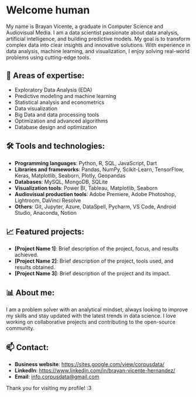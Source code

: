 # Welcome human
My name is Brayan Vicente, a graduate in Computer Science and Audiovisual Media. I am a data scientist passionate about data analysis, artificial intelligence, and building predictive models. My goal is to transform complex data into clear insights and innovative solutions. With experience in data analysis, machine learning, and visualization, I enjoy solving real-world problems using cutting-edge tools.

## 🚀 Areas of expertise:
- Exploratory Data Analysis (EDA)
- Predictive modeling and machine learning
- Statistical analysis and econometrics
- Data visualization
- Big Data and data processing tools
- Optimization and advanced algorithms
- Database design and optimization

## 🛠️ Tools and technologies:
- **Programming languages**: Python, R, SQL, JavaScript, Dart
- **Libraries and frameworks**: Pandas, NumPy, Scikit-Learn, TensorFlow, Keras, Matplotlib, Seaborn, Plotly, Geopandas
- **Databases**: MySQL, MongoDB, SQLite
- **Visualization tools**: Power BI, Tableau, Matplotlib, Seaborn
- **Audiovisual production tools**: Adobe Premiere, Adobe Photoshop, Lightroom, DaVinci Resolve
- **Others**: Git, Jupyter, Azure, DataSpell, Pycharm, VS Code, Android Studio, Anaconda, Notion

## 📈 Featured projects:
- **[Project Name 1]**: Brief description of the project, focus, and results achieved.
- **[Project Name 2]**: Brief description of the project, tools used, and results obtained.
- **[Project Name 3]**: Brief description of the project and its impact.

## 📊 About me:
I am a problem solver with an analytical mindset, always looking to improve my skills and stay updated with the latest trends in data science. I love working on collaborative projects and contributing to the open-source community.

## 📫 Contact:
- **Business website**: https://sites.google.com/view/corpusdata/
- **LinkedIn**: https://www.linkedin.com/in/brayan-vicente-hernandez/
- **Email**: info.corpusdata@gmail.com

Thank you for visiting my profile! :3
